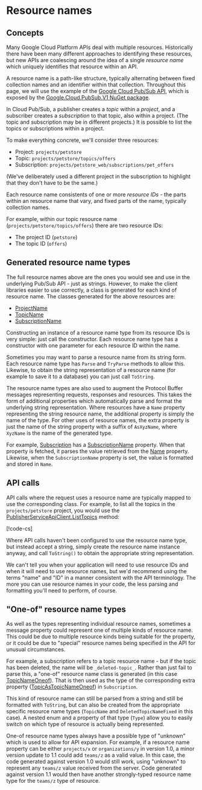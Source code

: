 # Resource names

## Concepts

Many Google Cloud Platform APIs deal with multiple resources. Historically there
have been many different approaches to identifying these resources, but new APIs
are coalescing around the idea of a single *resource name* which uniquely identifies
that resource within an API.

A resource name is a path-like structure, typically alternating between fixed collection
names and an identifier within that collection. Throughout this page, we will use
the example of the [Google Cloud Pub/Sub API](https://cloud.google.com/pubsub/overview),
which is exposed by the [Google.Cloud.PubSub.V1 NuGet package](https://www.nuget.org/packages/Google.Cloud.PubSub.V1).

In Cloud Pub/Sub, a publisher creates a *topic* within a *project*, and a subscriber creates
a *subscription* to that topic, also within a project. (The topic and subscription may be in different projects.)
It is possible to list the topics or subscriptions within a project.

To make everything concrete, we'll consider three resources:

- Project: `projects/petstore`
- Topic: `projects/petstore/topics/offers`
- Subscription: `projects/petstore_web/subscriptions/pet_offers`

(We've deliberately used a different project in the subscription to highlight that they don't have to be the same.)

Each resource name consistents of one or more *resource IDs* - the parts within an resource name that vary, and fixed
parts of the name, typically collection names.

For example, within our topic resource name (`projects/petstore/topics/offers`) there are two resource IDs:

- The project ID (`petstore`)
- The topic ID (`offers`)

## Generated resource name types

The full resource names above are the ones you would see and use in the underlying Pub/Sub API - just as strings. However, to
make the client libraries easier to use correctly, a class is generated for each kind of resource name. The classes
generated for the above resources are:

- [ProjectName](../Google.Cloud.PubSub.V1/api/Google.Cloud.PubSub.V1.ProjectName.html)
- [TopicName](../Google.Cloud.PubSub.V1/api/Google.Cloud.PubSub.V1.TopicName.html)
- [SubscriptionName](../Google.Cloud.PubSub.V1/api/Google.Cloud.PubSub.V1.SubscriptionName.html)

Constructing an instance of a resource name type from its resource IDs is very simple: just call the constructor. Each
resource name type has a constructor with one parameter for each resource ID within the name.

Sometimes you may want to parse a resource name from its string form. Each resource name type has `Parse` and `TryParse`
methods to allow this. Likewise, to obtain the string representation of a resource name (for example to save it to a database)
you can just call `ToString`.

The resource name types are also used to augment the Protocol Buffer messages representing requests, responses and resources. This
takes the form of additional properties which automatically parse and format the underlying string representation. Where resources
have a `Name` property representing the string resource name, the additional property is simply the name of the type. For other
uses of resource names, the extra property is just the name of the string property with a suffix of `AsXyzName`, where `XyzName` is
the name of the generated type.

For example, [Subscription](../Google.Cloud.PubSub.V1/api/Google.Cloud.PubSub.V1.Subscription.html) has
a [SubscriptionName](../Google.Cloud.PubSub.V1/api/Google.Cloud.PubSub.V1.Subscription.html#Google_Cloud_PubSub_V1_Subscription_SubscriptionName)
property. When that property is fetched, it parses the value retrieved from the [Name](../Google.Cloud.PubSub.V1/api/Google.Cloud.PubSub.V1.Subscription.html#Google_Cloud_PubSub_V1_Subscription_Name) property. Likewise, when the `SubscriptionName` property is
set, the value is formatted and stored in `Name`.

## API calls

API calls where the request uses a resource name are typically mapped to use the corresponding class. For example, to list all the topics
in the `projects/petstore` project, you would use the [PublisherServiceApiClient.ListTopics](../Google.Cloud.PubSub.V1/api/Google.Cloud.PubSub.V1.PublisherServiceApiClient.html#Google_Pubsub_V1_PublisherServiceApiClient_ListTopics_Google_Cloud_PubSub_V1_ProjectName_System_String_System_Nullable_System_Int32__Google_Api_Gax_CallSettings_) method:

[!code-cs[](../obj/snippets/root.ResourceName.txt#ListTopics)]

Where API calls haven't been configured to use the resource name type, but instead accept a string, simply create the
resource name instance anyway, and call `ToString()` to obtain the appropriate string representation.

We can't tell you when your application will need to use resource IDs and when it will need to use resource names, but we'd recommend
using the terms "name" and "ID" in a manner consistent with the API terminology. The more you can use resource names in your code, the
less parsing and formatting you'll need to perform, of course.

## "One-of" resource name types

As well as the types representing individual resource names, sometimes a message property could represent one of multiple
kinds of resource name. This could be due to multiple resource kinds being suitable for the property, or it could be due to "special"
resource names being specified in the API for unusual circumstances.

For example, a subscription refers to a topic resource name - but if the topic has been deleted, the name will be `_deleted-topic_`.
Rather than just fail to parse this, a "one-of" resource name class is generated (in this case
[TopicNameOneof](../Google.Cloud.PubSub.V1/api/Google.Cloud.PubSub.V1.TopicNameOneof.html)). That is then used as the type of the
corresponding extra property ([TopicAsTopicNameOneof](../Google.Cloud.PubSub.V1/api/Google.Cloud.PubSub.V1.Subscription.html#Google_Cloud_PubSub_V1_Subscription_TopicAsTopicNameOneof)) in `Subscription`.

This kind of resource name can still be parsed from a string and still be formatted with `ToString`, but can also be created
from the appropriate specific resource name types (`TopicName` and `DeletedTopicNameFixed` in this case). A nested enum and a property
of that type (`Type`) allow you to easily switch on which type of resource is actually being represented.

One-of resource name types always have a possible type of "unknown" which is used to allow for API expansion. For example,
if a resource name property can be either `projects/x` or `organizations/y` in version 1.0, a minor version update to 1.1
could add `teams/z` as a valid value. In this case, the code generated against version 1.0 would still work, using "unknown"
to represent any `teams/z` value received from the server. Code generated against version 1.1 would then have another strongly-typed
resource name type for the `teams/z` type of resource.
